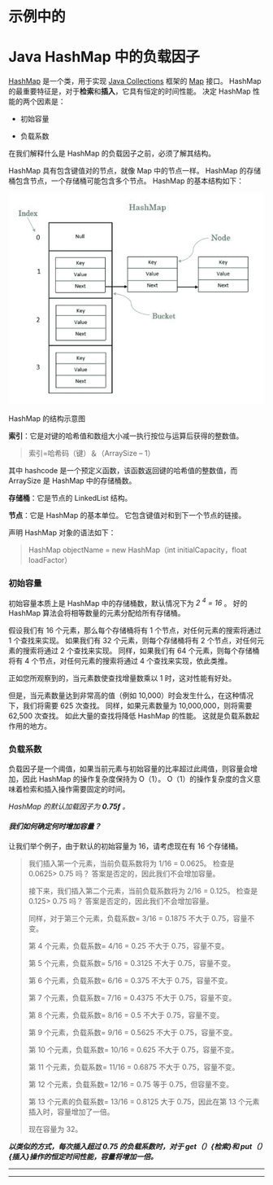 # 示例中的

# Java HashMap 中的负载因子

[HashMap](http://www.geeksforgeeks.org/java-util-hashmap-in-java/) 是一个类，用于实现 [Java Collections](https://www.geeksforgeeks.org/collections-in-java-2/) 框架的 [Map](https://www.geeksforgeeks.org/map-interface-java-examples/) 接口。 HashMap 的最重要特征是，对于**检索**和**插入**，它具有恒定的时间性能。 决定 HashMap 性能的两个因素是：

*   初始容量

*   负载系数

在我们解释什么是 HashMap 的负载因子之前，必须了解其结构。

HashMap 具有包含键值对的节点，就像 Map 中的节点一样。 HashMap 的存储桶包含节点，一个存储桶可能包含多个节点。 HashMap 的基本结构如下：

![](img/4df90025256ed5d6298299813e948569.png)

HashMap 的结构示意图

**索引**：它是对键的哈希值和数组大小减一执行按位与运算后获得的整数值。

> 索引=哈希码（键）＆（ArraySize – 1）

其中 hashcode 是一个预定义函数，该函数返回键的哈希值的整数值，而 ArraySize 是 HashMap 中的存储桶数。

**存储桶**：它是节点的 LinkedList 结构。

**节点**：它是 HashMap 的基本单位。 它包含键值对和到下一个节点的链接。

声明 HashMap 对象的语法如下：

> HashMap objectName = new HashMap（int initialCapacity，float loadFactor）

### 初始容量

初始容量本质上是 HashMap 中的存储桶数，默认情况下为 *2 <sup>4</sup> = 16* 。 好的 HashMap 算法会将相等数量的元素分配给所有存储桶。

假设我们有 16 个元素，那么每个存储桶将有 1 个节点，对任何元素的搜索将通过 1 个查找来实现。 如果我们有 32 个元素，则每个存储桶将有 2 个节点，对任何元素的搜索将通过 2 个查找来实现。 同样，如果我们有 64 个元素，则每个存储桶将有 4 个节点，对任何元素的搜索将通过 4 个查找来实现，依此类推。

正如您所观察到的，当元素数使查找增量数乘以 1 时，这对性能有好处。

但是，当元素数量达到非常高的值（例如 10,000）时会发生什么，在这种情况下，我们将需要 625 次查找。 同样，如果元素数量为 10,000,000，则将需要 62,500 次查找。 如此大量的查找将降低 HashMap 的性能。 这就是负载系数起作用的地方。

### 负载系数

负载因子是一个阈值，如果当前元素与初始容量的比率超过此阈值，则容量会增加，因此 HashMap 的操作复杂度保持为 O（1）。 O（1）的操作复杂度的含义意味着检索和插入操作需要固定的时间。

*HashMap 的默认加载因子为 **0.75f** 。*

#### *我们如何确定何时增加容量？*

让我们举个例子，由于默认的初始容量为 16，请考虑现在有 16 个存储桶。

> 我们插入第一个元素，当前负载系数将为 1/16 = 0.0625。 检查是 0.0625> 0.75 吗？ 答案是否定的，因此我们不会增加容量。
> 
> 接下来，我们插入第二个元素，当前负载系数将为 2/16 = 0.125。 检查是 0.125> 0.75 吗？ 答案是否定的，因此我们不会增加容量。
> 
> 同样，对于第三个元素，负载系数= 3/16 = 0.1875 不大于 0.75，容量不变。
> 
> 第 4 个元素，负载系数= 4/16 = 0.25 不大于 0.75，容量不变。
> 
> 第 5 个元素，负载系数= 5/16 = 0.3125 不大于 0.75，容量不变。
> 
> 第 6 个元素，负载系数= 6/16 = 0.375 不大于 0.75，容量不变。
> 
> 第 7 个元素，负载系数= 7/16 = 0.4375 不大于 0.75，容量不变。
> 
> 第 8 个元素，负载系数= 8/16 = 0.5 不大于 0.75，容量不变。
> 
> 第 9 个元素，负载系数= 9/16 = 0.5625 不大于 0.75，容量不变。
> 
> 第 10 个元素，负载系数= 10/16 = 0.625 不大于 0.75，容量不变。
> 
> 第 11 个元素，负载系数= 11/16 = 0.6875 不大于 0.75，容量不变。
> 
> 第 12 个元素，负载系数= 12/16 = 0.75 等于 0.75，但容量不变。
> 
> 第 13 个元素的负载系数= 13/16 = 0.8125 大于 0.75，因此在第 13 个元素插入时，容量增加了一倍。
> 
> 现在容量为 32。

***以类似的方式，每次插入超过 0.75 的负载系数时，对于 get（）{检索}和 put（）{插入}操作的恒定时间性能，容量将增加一倍。***



* * *

* * *



